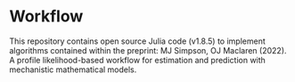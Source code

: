 # Workflow
This repository contains open source Julia code (v1.8.5) to implement algorithms contained within the preprint:
MJ Simpson, OJ Maclaren (2022). A profile likelihood-based workflow for estimation and prediction with mechanistic mathematical models. 
